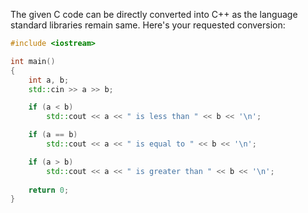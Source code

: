  The given C code can be directly converted into C++ as the language standard libraries remain same. Here's your requested conversion:
```cpp
#include <iostream>

int main()
{
    int a, b;
    std::cin >> a >> b;

    if (a < b)
        std::cout << a << " is less than " << b << '\n';

    if (a == b)
        std::cout << a << " is equal to " << b << '\n';

    if (a > b)
        std::cout << a << " is greater than " << b << '\n';
  
    return 0;
}
```
